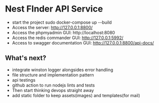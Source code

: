 # Nest FInder API Service

- start the project sudo docker-compose up --build
- Access the server: http://127.0.0.1:8800/
- Access the phpmyadmin GUI: http://localhost:8080
- Access the redis commander GUI: http://127.0.0.1:5992/
- Access to swagger documentation GUI: http://127.0.0.1:8800/api-docs/

## What's next?

- integrate winston logger alongsides error handling 
- file structure and implementation pattern
- api testings
- github action to run nodejs lints and tests
- Then start thinking devops straight away
- add static folder to keep assets(images) and templates(for mail)
